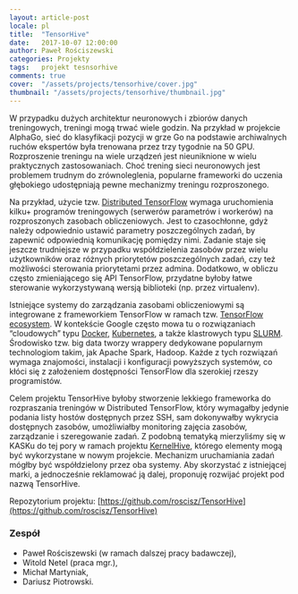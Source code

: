 ```yaml
---
layout: article-post
locale: pl
title:  "TensorHive"
date:   2017-10-07 12:00:00
author: Paweł Rościszewski
categories: Projekty
tags:	projekt tesnsorhive
comments: true
cover:  "/assets/projects/tensorhive/cover.jpg"
thumbnail: "/assets/projects/tensorhive/thumbnail.jpg"
---
```


W przypadku dużych architektur neuronowych i zbiorów danych treningowych, treningi mogą trwać wiele godzin. Na przykład w projekcie AlphaGo, sieć do klasyfikacji pozycji w grze Go na podstawie archiwalnych ruchów ekspertów była trenowana przez trzy tygodnie na 50 GPU. Rozproszenie treningu na wiele urządzeń jest nieuniknione w wielu praktycznych zastosowaniach. Choć trening sieci neuronowych jest problemem trudnym do zrównoleglenia, popularne frameworki do uczenia głębokiego udostępniają pewne mechanizmy treningu rozproszonego.

Na przykład, użycie tzw. [Distributed TensorFlow](https://www.tensorflow.org/deploy/distributed) wymaga uruchomienia kilku+ programów treningowych (serwerów parametrów i workerów) na rozproszonych zasobach obliczeniowych. Jest to czasochłonne, gdyż należy odpowiednio ustawić parametry poszczególnych zadań, by zapewnić odpowiednią komunikację pomiędzy nimi. Zadanie staje się jeszcze trudniejsze w przypadku współdzielenia zasobów przez wielu użytkowników oraz różnych priorytetów poszczególnych zadań, czy też możliwości sterowania priorytetami przez admina.  Dodatkowo, w obliczu często zmieniającego się API TensorFlow, przydatne byłoby łatwe sterowanie wykorzystywaną wersją biblioteki (np. przez virtualenv).

Istniejące systemy do zarządzania zasobami obliczeniowymi są integrowane z frameworkiem TensorFlow w ramach tzw. [TensorFlow ecosystem](https://github.com/tensorflow/ecosystem). W kontekście Google często mowa tu o rozwiązaniach “cloudowych” typu [Docker](https://github.com/tensorflow/ecosystem/tree/master/docker), [Kubernetes](https://github.com/tensorflow/ecosystem/tree/master/kubernetes), a także klastrowych typu [SLURM](https://deepsense.io/tensorflow-on-slurm-clusters/). Środowisko tzw. big data tworzy wrappery dedykowane popularnym technologiom takim, jak Apache Spark, Hadoop. Każde z tych rozwiązań wymaga znajomości, instalacji i konfiguracji powyższych systemów, co kłóci się z założeniem dostępności TensorFlow dla szerokiej rzeszy programistów.

Celem projektu TensorHive byłoby stworzenie lekkiego frameworka do rozpraszania treningów w Distributed TensorFlow, który wymagałby jedynie podania listy hostów dostępnych przez SSH, sam dokonywałby wykrycia dostępnych zasobów, umożliwiałby monitoring zajęcia zasobów, zarządzanie i szeregowanie zadań. Z podobną tematyką mierzyliśmy się w KASKu do tej pory w ramach projektu [KernelHive](http://onlinelibrary.wiley.com/doi/10.1002/cpe.3719/abstract), którego elementy mogą być wykorzystane w nowym projekcie. Mechanizm uruchamiania zadań mógłby być współdzielony przez oba systemy. Aby skorzystać z istniejącej marki, a jednocześnie reklamować ją dalej, proponuję rozwijać projekt pod nazwą TensorHive.

Repozytorium projektu: [https://github.com/roscisz/TensorHive](https://github.com/roscisz/TensorHive)

### Zespół
- Paweł Rościszewski (w ramach dalszej pracy badawczej),
- Witold Netel (praca mgr.),
- Michał Martyniak,
- Dariusz Piotrowski.
